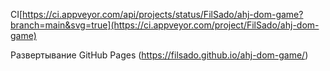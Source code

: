 CI[https://ci.appveyor.com/api/projects/status/FilSado/ahj-dom-game?branch=main&svg=true](https://ci.appveyor.com/project/FilSado/ahj-dom-game)

Развертывание GitHub Pages (https://filsado.github.io/ahj-dom-game/)
